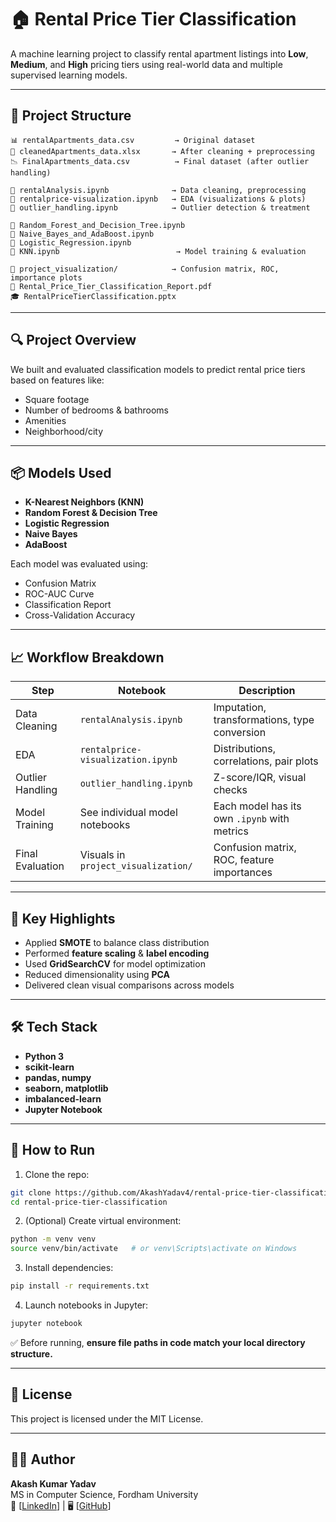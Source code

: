 # 🏠 Rental Price Tier Classification

A machine learning project to classify rental apartment listings into **Low**, **Medium**, and **High** pricing tiers using real-world data and multiple supervised learning models.

---

## 📁 Project Structure

```
📊 rentalApartments_data.csv         → Original dataset  
🧼 cleanedApartments_data.xlsx       → After cleaning + preprocessing  
📉 FinalApartments_data.csv          → Final dataset (after outlier handling)

📒 rentalAnalysis.ipynb              → Data cleaning, preprocessing  
📒 rentalprice-visualization.ipynb   → EDA (visualizations & plots)  
📒 outlier_handling.ipynb            → Outlier detection & treatment  

📒 Random_Forest_and_Decision_Tree.ipynb  
📒 Naive_Bayes_and_AdaBoost.ipynb    
📒 Logistic_Regression.ipynb         
📒 KNN.ipynb                          → Model training & evaluation  

📁 project_visualization/            → Confusion matrix, ROC, importance plots  
📄 Rental_Price_Tier_Classification_Report.pdf  
🎓 RentalPriceTierClassification.pptx  
```

---

## 🔍 Project Overview

We built and evaluated classification models to predict rental price tiers based on features like:
- Square footage
- Number of bedrooms & bathrooms
- Amenities
- Neighborhood/city

---

## 📦 Models Used

- **K-Nearest Neighbors (KNN)**
- **Random Forest & Decision Tree**
- **Logistic Regression**
- **Naive Bayes**
- **AdaBoost**

Each model was evaluated using:
- Confusion Matrix
- ROC-AUC Curve
- Classification Report
- Cross-Validation Accuracy

---

## 📈 Workflow Breakdown

| Step                        | Notebook                         | Description                                      |
|-----------------------------|----------------------------------|--------------------------------------------------|
| Data Cleaning               | `rentalAnalysis.ipynb`           | Imputation, transformations, type conversion     |
| EDA                         | `rentalprice-visualization.ipynb`| Distributions, correlations, pair plots          |
| Outlier Handling            | `outlier_handling.ipynb`         | Z-score/IQR, visual checks                       |
| Model Training              | See individual model notebooks   | Each model has its own `.ipynb` with metrics     |
| Final Evaluation            | Visuals in `project_visualization/` | Confusion matrix, ROC, feature importances   |

---

## 🧠 Key Highlights

- Applied **SMOTE** to balance class distribution
- Performed **feature scaling** & **label encoding**
- Used **GridSearchCV** for model optimization
- Reduced dimensionality using **PCA**
- Delivered clean visual comparisons across models

---

## 🛠️ Tech Stack

- **Python 3**
- **scikit-learn**
- **pandas, numpy**
- **seaborn, matplotlib**
- **imbalanced-learn**
- **Jupyter Notebook**

---

## 🏁 How to Run

1. Clone the repo:
```bash
git clone https://github.com/AkashYadav4/rental-price-tier-classification.git
cd rental-price-tier-classification
```

2. (Optional) Create virtual environment:
```bash
python -m venv venv
source venv/bin/activate   # or venv\Scripts\activate on Windows
```

3. Install dependencies:
```bash
pip install -r requirements.txt
```

4. Launch notebooks in Jupyter:
```bash
jupyter notebook
```

✅ Before running, **ensure file paths in code match your local directory structure.**

---

## 📄 License

This project is licensed under the MIT License.

---

## 🙋‍♂️ Author

**Akash Kumar Yadav**  
MS in Computer Science, Fordham University  
🔗 [[LinkedIn](https://www.linkedin.com/in/akash-yadav-66b211180/)] | 🖥️ [[GitHub](https://github.com/AkashYadav4)]
